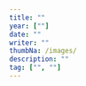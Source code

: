 ```yaml
---
title: ""
year: [""]
date: ""
writer: ""
thumbNa: /images/
description: ""
tag: ["", ""]
---
```






<!--

![Alt text](/images/hig_1.jpg)

-->